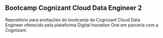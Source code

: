 ## Bootcamp Cognizant Cloud Data Engineer 2

Repositório para anotações do bootcamp da Cognizant Cloud Data Engineer oferecido pela plataforma Digital Inovation One em parceria com a Cognizant.

